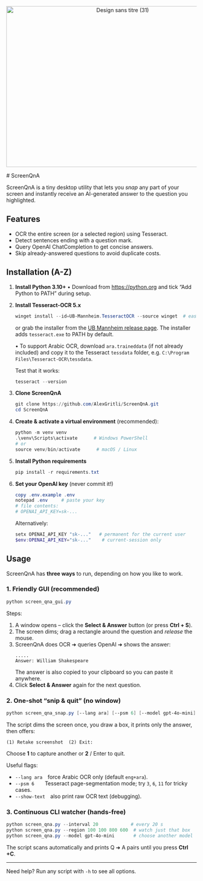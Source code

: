 <p align="center">
  <img width="600" height="425" alt="Design sans titre (31)"
       src="https://github.com/user-attachments/assets/e5d30189-7d8d-4ea7-9689-11e9f80ea15d" />
</p>
# ScreenQnA

ScreenQnA is a tiny desktop utility that lets you *snap* any part of your screen and instantly receive an AI-generated answer to the question you highlighted.

## Features
* OCR the entire screen (or a selected region) using Tesseract.
* Detect sentences ending with a question mark.
* Query OpenAI ChatCompletion to get concise answers.
* Skip already-answered questions to avoid duplicate costs.


## Installation (A-Z)
1. **Install Python 3.10+**
   • Download from <https://python.org> and tick “Add Python to PATH” during setup.

2. **Install Tesseract-OCR 5.x**
   ```powershell
   winget install --id=UB-Mannheim.TesseractOCR --source winget  # easiest on Windows 10/11
   ```
   or grab the installer from the [UB Mannheim release page](https://github.com/UB-Mannheim/tesseract/wiki). The installer adds `tesseract.exe` to PATH by default.

   • To support Arabic OCR, download `ara.traineddata` (if not already included) and copy it to the Tesseract `tessdata` folder, e.g. `C:\Program Files\Tesseract-OCR\tessdata`.

   Test that it works:
   ```powershell
   tesseract --version
   ```

3. **Clone ScreenQnA**
   ```powershell
   git clone https://github.com/AlexGritli/ScreenQnA.git
   cd ScreenQnA
   ```

4. **Create & activate a virtual environment** (recommended):
   ```powershell
   python -m venv venv
   .\venv\Scripts\activate      # Windows PowerShell
   # or
   source venv/bin/activate      # macOS / Linux
   ```

5. **Install Python requirements**
   ```powershell
   pip install -r requirements.txt
   ```

6. **Set your OpenAI key** (never commit it!)
   ```powershell
   copy .env.example .env
   notepad .env     # paste your key
   # file contents:
   # OPENAI_API_KEY=sk-...
   ```
   Alternatively:
   ```powershell
   setx OPENAI_API_KEY "sk-..."   # permanent for the current user
   $env:OPENAI_API_KEY="sk-..."    # current-session only
   ```

## Usage

ScreenQnA has **three ways** to run, depending on how you like to work.

### 1. Friendly GUI (recommended)
```powershell
python screen_qna_gui.py
```
Steps:
1. A window opens – click the **Select & Answer** button (or press **Ctrl + S**).
2. The screen dims; drag a rectangle around the question and *release* the mouse.
3. ScreenQnA does OCR ➜ queries OpenAI ➜ shows the answer:
   ```
   .....
   Answer: William Shakespeare
   ```
   The answer is also copied to your clipboard so you can paste it anywhere.
4. Click **Select & Answer** again for the next question.

### 2. One-shot “snip & quit” (no window)
```powershell
python screen_qna_snap.py [--lang ara] [--psm 6] [--model gpt-4o-mini]
```
The script dims the screen once, you draw a box, it prints only the answer, then offers:
```
(1) Retake screenshot  (2) Exit:
```
Choose **1** to capture another or **2** / Enter to quit.

Useful flags:
* `--lang ara` force Arabic OCR only (default `eng+ara`).
* `--psm 6`  Tesseract page-segmentation mode; try `3`, `6`, `11` for tricky cases.
* `--show-text` also print raw OCR text (debugging).

### 3. Continuous CLI watcher (hands-free)
```powershell
python screen_qna.py --interval 20            # every 20 s
python screen_qna.py --region 100 100 800 600  # watch just that box
python screen_qna.py --model gpt-4o-mini       # choose another model
```
The script scans automatically and prints Q ➜ A pairs until you press **Ctrl +C**.

---
Need help? Run any script with `-h` to see all options.

